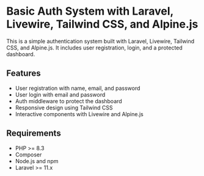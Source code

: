 # Basic Auth System with Laravel, Livewire, Tailwind CSS, and Alpine.js

This is a simple authentication system built with Laravel, Livewire, Tailwind CSS, and Alpine.js. It includes user registration, login, and a protected dashboard.

## Features

- User registration with name, email, and password
- User login with email and password
- Auth middleware to protect the dashboard
- Responsive design using Tailwind CSS
- Interactive components with Livewire and Alpine.js

## Requirements

- PHP >= 8.3
- Composer
- Node.js and npm
- Laravel >= 11.x
